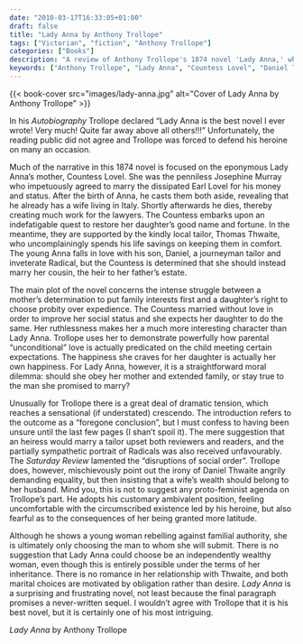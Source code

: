 ```yaml
---
date: "2010-03-17T16:33:05+01:00"
draft: false
title: "Lady Anna by Anthony Trollope"
tags: ["Victorian", "fiction", "Anthony Trollope"]
categories: ["Books"]
description: "A review of Anthony Trollope's 1874 novel 'Lady Anna,' which he declared his best work. Follow the struggle between Countess Lovel's social ambitions and her daughter Anna's love for Daniel Thwaite, a radical tailor, in this controversial tale of class boundaries."
keywords: ["Anthony Trollope", "Lady Anna", "Countess Lovel", "Daniel Thwaite", "class barriers", "social disruption", "radical politics", "heiress marriage"]
---
```


{{< book-cover src="images/lady-anna.jpg" alt="Cover of Lady Anna by Anthony Trollope" >}}

In his _Autobiography_ Trollope declared “Lady Anna is the best novel I ever wrote! Very much! Quite far away above all others!!!” Unfortunately, the reading public did not agree and Trollope was forced to defend his heroine on many an occasion.

Much of the narrative in this 1874 novel is focused on the eponymous Lady Anna’s mother, Countess Lovel. She was the penniless Josephine Murray who impetuously agreed to marry the dissipated Earl Lovel for his money and status. After the birth of Anna, he casts them both aside, revealing that he already has a wife living in Italy. Shortly afterwards he dies, thereby creating much work for the lawyers. The Countess embarks upon an indefatigable quest to restore her daughter’s good name and fortune. In the meantime, they are supported by the kindly local tailor, Thomas Thwaite, who uncomplainingly spends his life savings on keeping them in comfort. The young Anna falls in love with his son, Daniel, a journeyman tailor and inveterate Radical, but the Countess is determined that she should instead marry her cousin, the heir to her father’s estate.

The main plot of the novel concerns the intense struggle between a mother’s determination to put family interests first and a daughter’s right to choose probity over expedience. The Countess married without love in order to improve her social status and she expects her daughter to do the same. Her ruthlessness makes her a much more interesting character than Lady Anna. Trollope uses her to demonstrate powerfully how parental “unconditional” love is actually predicated on the child meeting certain expectations. The happiness she craves for her daughter is actually her own happiness. For Lady Anna, however, it is a straightforward moral dilemma: should she obey her mother and extended family, or stay true to the man she promised to marry?

Unusually for Trollope there is a great deal of dramatic tension, which reaches a sensational (if understated) crescendo. The introduction refers to the outcome as a “foregone conclusion”, but I must confess to having been unsure until the last few pages (I shan’t spoil it). The mere suggestion that an heiress would marry a tailor upset both reviewers and readers, and the partially sympathetic portrait of Radicals was also received unfavourably. The _Saturday Review_ lamented the “disruptions of social order”. Trollope does, however, mischievously point out the irony of Daniel Thwaite angrily demanding equality, but then insisting that a wife’s wealth should belong to her husband. Mind you, this is not to suggest any proto-feminist agenda on Trollope’s part. He adopts his customary ambivalent position, feeling uncomfortable with the circumscribed existence led by his heroine, but also fearful as to the consequences of her being granted more latitude.  

Although he shows a young woman rebelling against familial authority, she is ultimately only choosing the man to whom she will submit. There is no suggestion that Lady Anna could choose be an independently wealthy woman, even though this is entirely possible under the terms of her inheritance. There is no romance in her relationship with Thwaite, and both marital choices are motivated by obligation rather than desire. _Lady Anna_ is a surprising and frustrating novel, not least because the final paragraph promises a never-written sequel. I wouldn’t agree with Trollope that it is his best novel, but it is certainly one of his most intriguing.

_Lady Anna_ by Anthony Trollope
